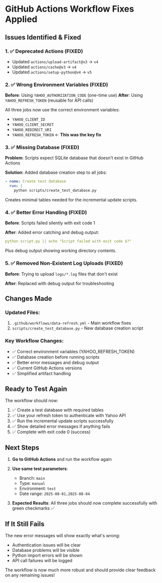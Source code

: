 # GitHub Actions Workflow Fixes Applied

## Issues Identified & Fixed

### 1. ✅ Deprecated Actions (FIXED)
- Updated `actions/upload-artifact@v3` → `v4`
- Updated `actions/cache@v3` → `v4`
- Updated `actions/setup-python@v4` → `v5`

### 2. ✅ Wrong Environment Variables (FIXED)
**Before**: Using `YAHOO_AUTHORIZATION_CODE` (one-time use)
**After**: Using `YAHOO_REFRESH_TOKEN` (reusable for API calls)

All three jobs now use the correct environment variables:
- `YAHOO_CLIENT_ID`
- `YAHOO_CLIENT_SECRET` 
- `YAHOO_REDIRECT_URI`
- `YAHOO_REFRESH_TOKEN` ← **This was the key fix**

### 3. ✅ Missing Database (FIXED)
**Problem**: Scripts expect SQLite database that doesn't exist in GitHub Actions

**Solution**: Added database creation step to all jobs:
```yaml
- name: Create test database
  run: |
    python scripts/create_test_database.py
```

Creates minimal tables needed for the incremental update scripts.

### 4. ✅ Better Error Handling (FIXED)
**Before**: Scripts failed silently with exit code 1

**After**: Added error catching and debug output:
```yaml
python script.py || echo "Script failed with exit code $?"
```

Plus debug output showing working directory contents.

### 5. ✅ Removed Non-Existent Log Uploads (FIXED)
**Before**: Trying to upload `logs/*.log` files that don't exist

**After**: Replaced with debug output for troubleshooting

## Changes Made

### Updated Files:
1. `.github/workflows/data-refresh.yml` - Main workflow fixes
2. `scripts/create_test_database.py` - New database creation script

### Key Workflow Changes:
- ✅ Correct environment variables (YAHOO_REFRESH_TOKEN)
- ✅ Database creation before running scripts
- ✅ Better error messages and debug output
- ✅ Current GitHub Actions versions
- ✅ Simplified artifact handling

## Ready to Test Again

The workflow should now:
1. ✅ Create a test database with required tables
2. ✅ Use your refresh token to authenticate with Yahoo API
3. ✅ Run the incremental update scripts successfully
4. ✅ Show detailed error messages if anything fails
5. ✅ Complete with exit code 0 (success)

## Next Steps

1. **Go to GitHub Actions** and run the workflow again
2. **Use same test parameters**:
   - Branch: `main`
   - Type: `manual`
   - Environment: `test`
   - Date range: `2025-08-01,2025-08-04`

3. **Expected Results**: All three jobs should now complete successfully with green checkmarks ✅

## If It Still Fails

The new error messages will show exactly what's wrong:
- Authentication issues will be clear
- Database problems will be visible
- Python import errors will be shown
- API call failures will be logged

The workflow is now much more robust and should provide clear feedback on any remaining issues!